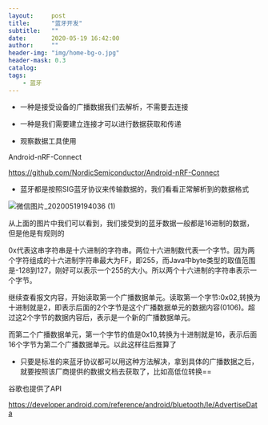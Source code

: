 ```yaml
---
layout:     post
title:      "蓝牙开发"
subtitle:   ""
date:       2020-05-19 16:42:00
author:     ""
header-img: "img/home-bg-o.jpg"
header-mask: 0.3
catalog:
tags:
    - 蓝牙
---
```






- 一种是接受设备的广播数据我们去解析，不需要去连接
- 一种是我们需要建立连接才可以进行数据获取和传递

- 观察数据工具使用

Android-nRF-Connect

https://github.com/NordicSemiconductor/Android-nRF-Connect


- 蓝牙都是按照SIG蓝牙协议来传输数据的，我们看看正常解析到的数据格式



![微信图片_20200519194036 (1)](//tva3.sinaimg.cn/large/9f723435gy1gey0va6ma3j23402bs1kx.jpg)

从上面的图片中我们可以看到，我们接受到的蓝牙数据一般都是16进制的数据，但是他是有规则的


0x代表这串字符串是十六进制的字符串。两位十六进制数代表一个字节。因为两个字符组成的十六进制字符串最大为FF，即255，而Java中byte类型的取值范围是-128到127，刚好可以表示一个255的大小。所以两个十六进制的字符串表示一个字节。


​		继续查看报文内容，开始读取第一个广播数据单元。读取第一个字节:0x02,转换为十进制就是2，即表示后面的2个字节是这个广播数据单元的数据内容(0106)。超过这2个字节的数据内容后，表示是一个新的广播数据单元。


​		而第二个广播数据单元，第一个字节的值是0x10,转换为十进制就是16，表示后面16个字节为第二个广播数据单元。以此这样往后推算了



- 只要是标准的来蓝牙协议都可以用这种方法解决，拿到具体的广播数据之后，就要按照该厂商提供的数据文档去获取了，比如高低位转换==


谷歌也提供了API

https://developer.android.com/reference/android/bluetooth/le/AdvertiseData









